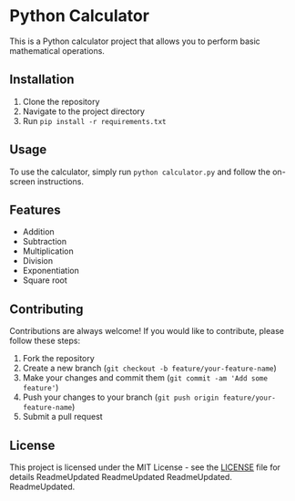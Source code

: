 # Python Calculator

This is a Python calculator project that allows you to perform basic mathematical operations.

## Installation

1. Clone the repository
2. Navigate to the project directory
3. Run `pip install -r requirements.txt`

## Usage

To use the calculator, simply run `python calculator.py` and follow the on-screen instructions.

## Features

- Addition
- Subtraction
- Multiplication
- Division
- Exponentiation
- Square root

## Contributing

Contributions are always welcome! If you would like to contribute, please follow these steps:

1. Fork the repository
2. Create a new branch (`git checkout -b feature/your-feature-name`)
3. Make your changes and commit them (`git commit -am 'Add some feature'`)
4. Push your changes to your branch (`git push origin feature/your-feature-name`)
5. Submit a pull request

## License

This project is licensed under the MIT License - see the [LICENSE](LICENSE) file for details ReadmeUpdated ReadmeUpdated ReadmeUpdated. ReadmeUpdated.
